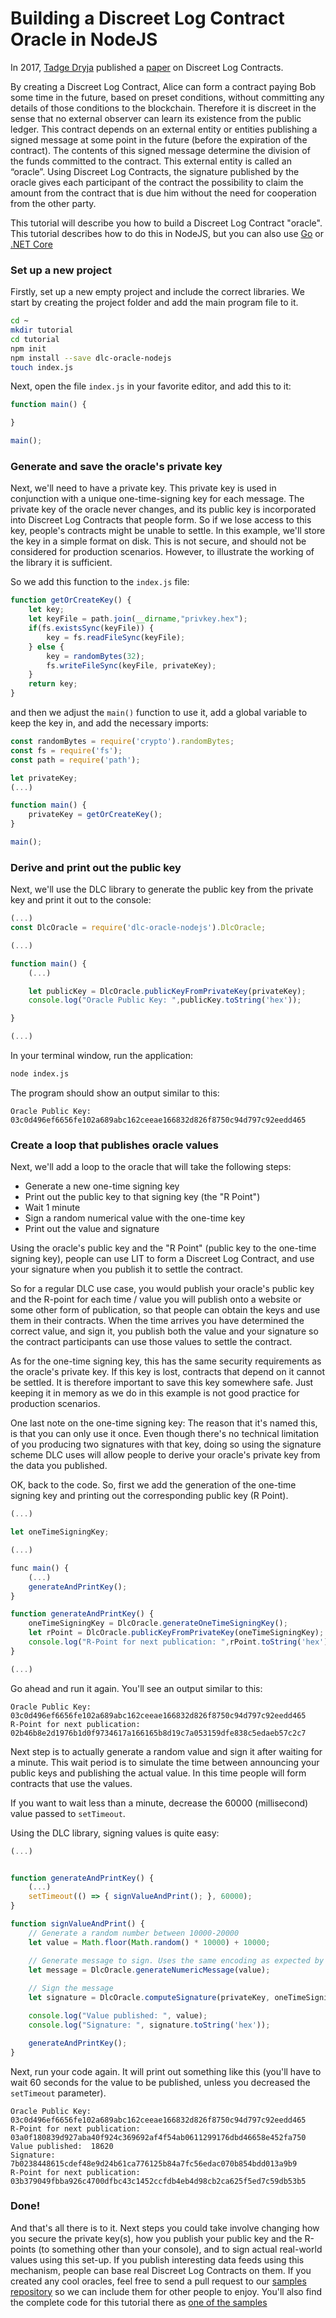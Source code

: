 # Building a Discreet Log Contract Oracle in NodeJS

In 2017, [Tadge Dryja](https://twitter.com/tdryja) published a [paper](https://adiabat.github.io/dlc.pdf) on Discreet Log Contracts. 

By creating a Discreet Log Contract, Alice can form a contract paying Bob some time in the future, based on preset conditions, without committing any details of those conditions to the blockchain. Therefore it is discreet in the sense that no external observer can learn its existence from the public ledger. This contract depends on an external entity or entities publishing a signed message at some point in the future (before the expiration of the contract). The contents of this signed message determine the division of the funds committed to the contract. This external entity is called an “oracle”. Using Discreet Log Contracts, the signature published by the oracle gives each participant of the contract the possibility to claim the amount from the contract that is due him without the need for cooperation from the other party. 

This tutorial will describe you how to build a Discreet Log Contract "oracle". This tutorial describes how to do this in NodeJS, but you can also use [Go](https://github.com/mit-dci/dlc-oracle-go/blob/master/TUTORIAL.md) or [.NET Core](https://github.com/mit-dci/dlc-oracle-dotnet/blob/master/TUTORIAL.md)

### Set up a new project

Firstly, set up a new empty project and include the correct libraries. We start by creating the project folder and add the main program file to it.

```bash
cd ~
mkdir tutorial
cd tutorial
npm init
npm install --save dlc-oracle-nodejs
touch index.js
```

Next, open the file `index.js` in your favorite editor, and add this to it:

```javascript
function main() {

}

main();
```

### Generate and save the oracle's private key

Next, we'll need to have a private key. This private key is used in conjunction with a unique one-time-signing key for each message. The private key of the oracle never changes, and its public key is incorporated into Discreet Log Contracts that people form. So if we lose access to this key, people's contracts might be unable to settle. In this example, we'll store the key in a simple format on disk. This is not secure, and should not be considered for production scenarios. However, to illustrate the working of the library it is sufficient.

So we add this function to the `index.js` file:

```javascript
function getOrCreateKey() {
	let key;
    let keyFile = path.join(__dirname,"privkey.hex");
    if(fs.existsSync(keyFile)) {
        key = fs.readFileSync(keyFile);
    } else {
        key = randomBytes(32);
        fs.writeFileSync(keyFile, privateKey);
    }
	return key;
}
```

and then we adjust the `main()` function to use it, add a global variable to keep the key in, and add the necessary imports:

```javascript
const randomBytes = require('crypto').randomBytes;
const fs = require('fs');
const path = require('path');

let privateKey;
(...)

function main() {
    privateKey = getOrCreateKey();
}

main();
```

### Derive and print out the public key

Next, we'll use the DLC library to generate the public key from the private key and print it out to the console:

```javascript
(...)
const DlcOracle = require('dlc-oracle-nodejs').DlcOracle;

(...)

function main() {
    (...)

    let publicKey = DlcOracle.publicKeyFromPrivateKey(privateKey);
    console.log("Oracle Public Key: ",publicKey.toString('hex'));

}

(...)
```

In your terminal window, run the application:

```bash
node index.js
```

The program should show an output similar to this:

```
Oracle Public Key:  03c0d496ef6656fe102a689abc162ceeae166832d826f8750c94d797c92eedd465
```

### Create a loop that publishes oracle values

Next, we'll add a loop to the oracle that will take the following steps:

* Generate a new one-time signing key
* Print out the public key to that signing key (the "R Point")
* Wait 1 minute
* Sign a random numerical value with the one-time key 
* Print out the value and signature

Using the oracle's public key and the "R Point" (public key to the one-time signing key), people can use LIT to form a Discreet Log Contract, and use your signature when you publish it to settle the contract.

So for a regular DLC use case, you would publish your oracle's public key and the R-point for each time / value you will publish onto a website or some other form of publication, so that people can obtain the keys and use them in their contracts. When the time arrives you have determined the correct value, and sign it, you publish both the value and your signature so the contract participants can use those values to settle the contract.

As for the one-time signing key, this has the same security requirements as the oracle's private key. If this key is lost, contracts that depend on it cannot be settled. It is therefore important to save this key somewhere safe. Just keeping it in memory as we do in this example is not good practice for production scenarios. 

One last note on the one-time signing key: The reason that it's named this, is that you can only use it once. Even though there's no technical limitation of you producing two signatures with that key, doing so using the signature scheme DLC uses will allow people to derive your oracle's private key from the data you published.

OK, back to the code. So, first we add the generation of the one-time signing key and printing out the corresponding public key (R Point).

```javascript
(...)

let oneTimeSigningKey;

(...)

func main() {
	(...)
	generateAndPrintKey();
}

function generateAndPrintKey() {
    oneTimeSigningKey = DlcOracle.generateOneTimeSigningKey();
    let rPoint = DlcOracle.publicKeyFromPrivateKey(oneTimeSigningKey);
    console.log("R-Point for next publication: ",rPoint.toString('hex'));
}

(...)
```

Go ahead and run it again. You'll see an output similar to this:

```
Oracle Public Key:  03c0d496ef6656fe102a689abc162ceeae166832d826f8750c94d797c92eedd465
R-Point for next publication:  02b46b8e2d1976b1d0f9734617a166165b8d19c7a053159dfe838c5edaeb57c2c7
```

Next step is to actually generate a random value and sign it after waiting for a minute. This wait period is to simulate the time between announcing your public keys and publishing the actual value. In this time people will form contracts that use the values.

If you want to wait less than a minute, decrease the 60000 (millisecond) value passed to `setTimeout`.

Using the DLC library, signing values is quite easy:

```javascript
(...)


function generateAndPrintKey() {
    (...)
	setTimeout(() => { signValueAndPrint(); }, 60000);
}

function signValueAndPrint() {
    // Generate a random number between 10000-20000
    let value = Math.floor(Math.random() * 10000) + 10000;

    // Generate message to sign. Uses the same encoding as expected by LIT when settling the contract
    let message = DlcOracle.generateNumericMessage(value);
    
    // Sign the message
    let signature = DlcOracle.computeSignature(privateKey, oneTimeSigningKey, message);

    console.log("Value published: ", value);
    console.log("Signature: ", signature.toString('hex'));

    generateAndPrintKey();
}
```

Next, run your code again. It will print out something like this (you'll have to wait 60 seconds for the value to be published, unless you decreased the `setTimeout` parameter).

```
Oracle Public Key:  03c0d496ef6656fe102a689abc162ceeae166832d826f8750c94d797c92eedd465
R-Point for next publication:  03a0f180839d927aba40f924c369692af4f54ab0611299176dbd46658e452fa750
Value published:  18620
Signature:  7b0238448615cdef48e9d24b61ca776125b84a7fc56edac070b854bdd013a9b9
R-Point for next publication:  03b379049fbba926c4700dfbc43c1452ccfdb4eb4d98cb2ca625f5ed7c59db53b5
```

### Done!

And that's all there is to it. Next steps you could take involve changing how you secure the private key(s), how you publish your public key and the R-points (to something other than your console), and to sign actual real-world values using this set-up. If you publish interesting data feeds using this mechanism, people can base real Discreet Log Contracts on them. If you created any cool oracles, feel free to send a pull request to our [samples repository](https://github.com/mit-dci/dlc-oracle-nodejs-samples) so we can include them for other people to enjoy. You'll also find the complete code for this tutorial there as [one of the samples](https://github.com/mit-dci/dlc-oracle-nodejs-samples/tree/master/tutorial)